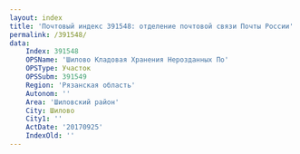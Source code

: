 ```yaml
---
layout: index
title: 'Почтовый индекс 391548: отделение почтовой связи Почты России'
permalink: /391548/
data:
    Index: 391548
    OPSName: 'Шилово Кладовая Хранения Нерозданных По'
    OPSType: Участок
    OPSSubm: 391549
    Region: 'Рязанская область'
    Autonom: ''
    Area: 'Шиловский район'
    City: Шилово
    City1: ''
    ActDate: '20170925'
    IndexOld: ''
---
```

